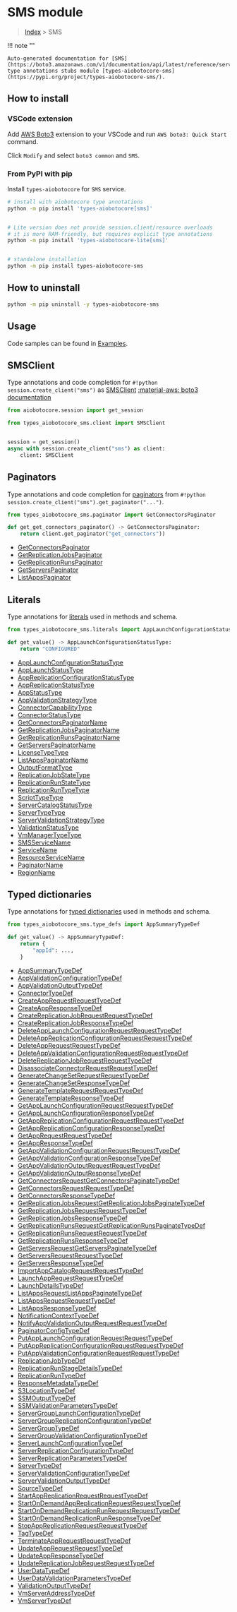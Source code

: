 # SMS module

> [Index](../README.md) > SMS


!!! note ""

    Auto-generated documentation for [SMS](https://boto3.amazonaws.com/v1/documentation/api/latest/reference/services/sms.html#SMS)
    type annotations stubs module [types-aiobotocore-sms](https://pypi.org/project/types-aiobotocore-sms/).

## How to install

### VSCode extension

Add [AWS Boto3](https://marketplace.visualstudio.com/items?itemName=Boto3typed.boto3-ide)
extension to your VSCode and run `AWS boto3: Quick Start` command.

Click `Modify` and select `boto3 common` and `SMS`.

### From PyPI with pip

Install `types-aiobotocore` for `SMS` service.

```bash
# install with aiobotocore type annotations
python -m pip install 'types-aiobotocore[sms]'


# Lite version does not provide session.client/resource overloads
# it is more RAM-friendly, but requires explicit type annotations
python -m pip install 'types-aiobotocore-lite[sms]'


# standalone installation
python -m pip install types-aiobotocore-sms
```



## How to uninstall

```bash
python -m pip uninstall -y types-aiobotocore-sms
```

## Usage

Code samples can be found in [Examples](./usage.md).

## SMSClient

Type annotations and code completion for  `#!python session.create_client("sms")` as [SMSClient](./client.md)
[:material-aws: boto3 documentation](https://boto3.amazonaws.com/v1/documentation/api/latest/reference/services/sms.html#SMS.Client)

```python title="Usage example"
from aiobotocore.session import get_session

from types_aiobotocore_sms.client import SMSClient


session = get_session()
async with session.create_client("sms") as client:
    client: SMSClient
```


## Paginators

Type annotations and code completion for
[paginators](./paginators.md)
from `#!python session.create_client("sms").get_paginator("...")`.

```python title="Usage example"
from types_aiobotocore_sms.paginator import GetConnectorsPaginator

def get_get_connectors_paginator() -> GetConnectorsPaginator:
    return client.get_paginator("get_connectors"))
```

- [GetConnectorsPaginator](./paginators.md#getconnectorspaginator)
- [GetReplicationJobsPaginator](./paginators.md#getreplicationjobspaginator)
- [GetReplicationRunsPaginator](./paginators.md#getreplicationrunspaginator)
- [GetServersPaginator](./paginators.md#getserverspaginator)
- [ListAppsPaginator](./paginators.md#listappspaginator)








## Literals

Type annotations for [literals](./literals.md) used in methods and schema.

```python title="Usage example"
from types_aiobotocore_sms.literals import AppLaunchConfigurationStatusType

def get_value() -> AppLaunchConfigurationStatusType:
    return "CONFIGURED"
```

- [AppLaunchConfigurationStatusType](./literals.md#applaunchconfigurationstatustype)
- [AppLaunchStatusType](./literals.md#applaunchstatustype)
- [AppReplicationConfigurationStatusType](./literals.md#appreplicationconfigurationstatustype)
- [AppReplicationStatusType](./literals.md#appreplicationstatustype)
- [AppStatusType](./literals.md#appstatustype)
- [AppValidationStrategyType](./literals.md#appvalidationstrategytype)
- [ConnectorCapabilityType](./literals.md#connectorcapabilitytype)
- [ConnectorStatusType](./literals.md#connectorstatustype)
- [GetConnectorsPaginatorName](./literals.md#getconnectorspaginatorname)
- [GetReplicationJobsPaginatorName](./literals.md#getreplicationjobspaginatorname)
- [GetReplicationRunsPaginatorName](./literals.md#getreplicationrunspaginatorname)
- [GetServersPaginatorName](./literals.md#getserverspaginatorname)
- [LicenseTypeType](./literals.md#licensetypetype)
- [ListAppsPaginatorName](./literals.md#listappspaginatorname)
- [OutputFormatType](./literals.md#outputformattype)
- [ReplicationJobStateType](./literals.md#replicationjobstatetype)
- [ReplicationRunStateType](./literals.md#replicationrunstatetype)
- [ReplicationRunTypeType](./literals.md#replicationruntypetype)
- [ScriptTypeType](./literals.md#scripttypetype)
- [ServerCatalogStatusType](./literals.md#servercatalogstatustype)
- [ServerTypeType](./literals.md#servertypetype)
- [ServerValidationStrategyType](./literals.md#servervalidationstrategytype)
- [ValidationStatusType](./literals.md#validationstatustype)
- [VmManagerTypeType](./literals.md#vmmanagertypetype)
- [SMSServiceName](./literals.md#smsservicename)
- [ServiceName](./literals.md#servicename)
- [ResourceServiceName](./literals.md#resourceservicename)
- [PaginatorName](./literals.md#paginatorname)
- [RegionName](./literals.md#regionname)




## Typed dictionaries

Type annotations for [typed dictionaries](./type_defs.md) used in methods and schema.

```python title="Usage example"
from types_aiobotocore_sms.type_defs import AppSummaryTypeDef

def get_value() -> AppSummaryTypeDef:
    return {
        "appId": ...,
    }
```

- [AppSummaryTypeDef](./type_defs.md#appsummarytypedef)
- [AppValidationConfigurationTypeDef](./type_defs.md#appvalidationconfigurationtypedef)
- [AppValidationOutputTypeDef](./type_defs.md#appvalidationoutputtypedef)
- [ConnectorTypeDef](./type_defs.md#connectortypedef)
- [CreateAppRequestRequestTypeDef](./type_defs.md#createapprequestrequesttypedef)
- [CreateAppResponseTypeDef](./type_defs.md#createappresponsetypedef)
- [CreateReplicationJobRequestRequestTypeDef](./type_defs.md#createreplicationjobrequestrequesttypedef)
- [CreateReplicationJobResponseTypeDef](./type_defs.md#createreplicationjobresponsetypedef)
- [DeleteAppLaunchConfigurationRequestRequestTypeDef](./type_defs.md#deleteapplaunchconfigurationrequestrequesttypedef)
- [DeleteAppReplicationConfigurationRequestRequestTypeDef](./type_defs.md#deleteappreplicationconfigurationrequestrequesttypedef)
- [DeleteAppRequestRequestTypeDef](./type_defs.md#deleteapprequestrequesttypedef)
- [DeleteAppValidationConfigurationRequestRequestTypeDef](./type_defs.md#deleteappvalidationconfigurationrequestrequesttypedef)
- [DeleteReplicationJobRequestRequestTypeDef](./type_defs.md#deletereplicationjobrequestrequesttypedef)
- [DisassociateConnectorRequestRequestTypeDef](./type_defs.md#disassociateconnectorrequestrequesttypedef)
- [GenerateChangeSetRequestRequestTypeDef](./type_defs.md#generatechangesetrequestrequesttypedef)
- [GenerateChangeSetResponseTypeDef](./type_defs.md#generatechangesetresponsetypedef)
- [GenerateTemplateRequestRequestTypeDef](./type_defs.md#generatetemplaterequestrequesttypedef)
- [GenerateTemplateResponseTypeDef](./type_defs.md#generatetemplateresponsetypedef)
- [GetAppLaunchConfigurationRequestRequestTypeDef](./type_defs.md#getapplaunchconfigurationrequestrequesttypedef)
- [GetAppLaunchConfigurationResponseTypeDef](./type_defs.md#getapplaunchconfigurationresponsetypedef)
- [GetAppReplicationConfigurationRequestRequestTypeDef](./type_defs.md#getappreplicationconfigurationrequestrequesttypedef)
- [GetAppReplicationConfigurationResponseTypeDef](./type_defs.md#getappreplicationconfigurationresponsetypedef)
- [GetAppRequestRequestTypeDef](./type_defs.md#getapprequestrequesttypedef)
- [GetAppResponseTypeDef](./type_defs.md#getappresponsetypedef)
- [GetAppValidationConfigurationRequestRequestTypeDef](./type_defs.md#getappvalidationconfigurationrequestrequesttypedef)
- [GetAppValidationConfigurationResponseTypeDef](./type_defs.md#getappvalidationconfigurationresponsetypedef)
- [GetAppValidationOutputRequestRequestTypeDef](./type_defs.md#getappvalidationoutputrequestrequesttypedef)
- [GetAppValidationOutputResponseTypeDef](./type_defs.md#getappvalidationoutputresponsetypedef)
- [GetConnectorsRequestGetConnectorsPaginateTypeDef](./type_defs.md#getconnectorsrequestgetconnectorspaginatetypedef)
- [GetConnectorsRequestRequestTypeDef](./type_defs.md#getconnectorsrequestrequesttypedef)
- [GetConnectorsResponseTypeDef](./type_defs.md#getconnectorsresponsetypedef)
- [GetReplicationJobsRequestGetReplicationJobsPaginateTypeDef](./type_defs.md#getreplicationjobsrequestgetreplicationjobspaginatetypedef)
- [GetReplicationJobsRequestRequestTypeDef](./type_defs.md#getreplicationjobsrequestrequesttypedef)
- [GetReplicationJobsResponseTypeDef](./type_defs.md#getreplicationjobsresponsetypedef)
- [GetReplicationRunsRequestGetReplicationRunsPaginateTypeDef](./type_defs.md#getreplicationrunsrequestgetreplicationrunspaginatetypedef)
- [GetReplicationRunsRequestRequestTypeDef](./type_defs.md#getreplicationrunsrequestrequesttypedef)
- [GetReplicationRunsResponseTypeDef](./type_defs.md#getreplicationrunsresponsetypedef)
- [GetServersRequestGetServersPaginateTypeDef](./type_defs.md#getserversrequestgetserverspaginatetypedef)
- [GetServersRequestRequestTypeDef](./type_defs.md#getserversrequestrequesttypedef)
- [GetServersResponseTypeDef](./type_defs.md#getserversresponsetypedef)
- [ImportAppCatalogRequestRequestTypeDef](./type_defs.md#importappcatalogrequestrequesttypedef)
- [LaunchAppRequestRequestTypeDef](./type_defs.md#launchapprequestrequesttypedef)
- [LaunchDetailsTypeDef](./type_defs.md#launchdetailstypedef)
- [ListAppsRequestListAppsPaginateTypeDef](./type_defs.md#listappsrequestlistappspaginatetypedef)
- [ListAppsRequestRequestTypeDef](./type_defs.md#listappsrequestrequesttypedef)
- [ListAppsResponseTypeDef](./type_defs.md#listappsresponsetypedef)
- [NotificationContextTypeDef](./type_defs.md#notificationcontexttypedef)
- [NotifyAppValidationOutputRequestRequestTypeDef](./type_defs.md#notifyappvalidationoutputrequestrequesttypedef)
- [PaginatorConfigTypeDef](./type_defs.md#paginatorconfigtypedef)
- [PutAppLaunchConfigurationRequestRequestTypeDef](./type_defs.md#putapplaunchconfigurationrequestrequesttypedef)
- [PutAppReplicationConfigurationRequestRequestTypeDef](./type_defs.md#putappreplicationconfigurationrequestrequesttypedef)
- [PutAppValidationConfigurationRequestRequestTypeDef](./type_defs.md#putappvalidationconfigurationrequestrequesttypedef)
- [ReplicationJobTypeDef](./type_defs.md#replicationjobtypedef)
- [ReplicationRunStageDetailsTypeDef](./type_defs.md#replicationrunstagedetailstypedef)
- [ReplicationRunTypeDef](./type_defs.md#replicationruntypedef)
- [ResponseMetadataTypeDef](./type_defs.md#responsemetadatatypedef)
- [S3LocationTypeDef](./type_defs.md#s3locationtypedef)
- [SSMOutputTypeDef](./type_defs.md#ssmoutputtypedef)
- [SSMValidationParametersTypeDef](./type_defs.md#ssmvalidationparameterstypedef)
- [ServerGroupLaunchConfigurationTypeDef](./type_defs.md#servergrouplaunchconfigurationtypedef)
- [ServerGroupReplicationConfigurationTypeDef](./type_defs.md#servergroupreplicationconfigurationtypedef)
- [ServerGroupTypeDef](./type_defs.md#servergrouptypedef)
- [ServerGroupValidationConfigurationTypeDef](./type_defs.md#servergroupvalidationconfigurationtypedef)
- [ServerLaunchConfigurationTypeDef](./type_defs.md#serverlaunchconfigurationtypedef)
- [ServerReplicationConfigurationTypeDef](./type_defs.md#serverreplicationconfigurationtypedef)
- [ServerReplicationParametersTypeDef](./type_defs.md#serverreplicationparameterstypedef)
- [ServerTypeDef](./type_defs.md#servertypedef)
- [ServerValidationConfigurationTypeDef](./type_defs.md#servervalidationconfigurationtypedef)
- [ServerValidationOutputTypeDef](./type_defs.md#servervalidationoutputtypedef)
- [SourceTypeDef](./type_defs.md#sourcetypedef)
- [StartAppReplicationRequestRequestTypeDef](./type_defs.md#startappreplicationrequestrequesttypedef)
- [StartOnDemandAppReplicationRequestRequestTypeDef](./type_defs.md#startondemandappreplicationrequestrequesttypedef)
- [StartOnDemandReplicationRunRequestRequestTypeDef](./type_defs.md#startondemandreplicationrunrequestrequesttypedef)
- [StartOnDemandReplicationRunResponseTypeDef](./type_defs.md#startondemandreplicationrunresponsetypedef)
- [StopAppReplicationRequestRequestTypeDef](./type_defs.md#stopappreplicationrequestrequesttypedef)
- [TagTypeDef](./type_defs.md#tagtypedef)
- [TerminateAppRequestRequestTypeDef](./type_defs.md#terminateapprequestrequesttypedef)
- [UpdateAppRequestRequestTypeDef](./type_defs.md#updateapprequestrequesttypedef)
- [UpdateAppResponseTypeDef](./type_defs.md#updateappresponsetypedef)
- [UpdateReplicationJobRequestRequestTypeDef](./type_defs.md#updatereplicationjobrequestrequesttypedef)
- [UserDataTypeDef](./type_defs.md#userdatatypedef)
- [UserDataValidationParametersTypeDef](./type_defs.md#userdatavalidationparameterstypedef)
- [ValidationOutputTypeDef](./type_defs.md#validationoutputtypedef)
- [VmServerAddressTypeDef](./type_defs.md#vmserveraddresstypedef)
- [VmServerTypeDef](./type_defs.md#vmservertypedef)

